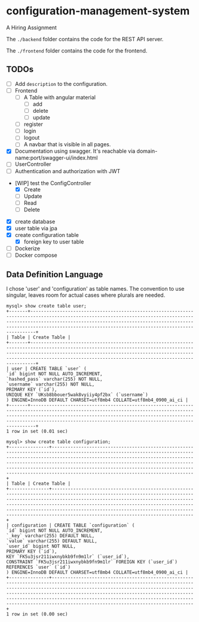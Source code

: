 # configuration-management-system

A Hiring Assignment

The `./backend` folder contains the code for the REST API server.

The `./frontend` folder contains the code for the frontend.

## TODOs

- [ ] Add `description` to the configuration.
- [ ] Frontend
  - [ ] A Table with angular material
    - [ ] add
    - [ ] delete
    - [ ] update
  - [ ] register
  - [ ] login
  - [ ] logout
  - [ ] A navbar that is visible in all pages.
- [x] Documentation using swagger. It's reachable via domain-name:port/swagger-ui/index.html
- [ ] UserController
- [ ] Authentication and authorization with JWT
- [WIP] test the ConfigController
  - [x] Create
  - [ ] Update
  - [ ] Read
  - [ ] Delete
- [x] create database
- [x] user table via jpa
- [x] create configuration table
  - [x] foreign key to user table
- [ ] Dockerize
- [ ] Docker compose

## Data Definition Language

I chose 'user' and 'configuration' as table names. The convention to use singular, leaves room for actual cases where plurals are needed.

```
mysql> show create table user;
+-------+------------------------------------------------------------------------------------------------------------------------------------------------------------------------------------------------------------------------------------------------------------------------------------------+
| Table | Create Table |
+-------+------------------------------------------------------------------------------------------------------------------------------------------------------------------------------------------------------------------------------------------------------------------------------------------+
| user | CREATE TABLE `user` (
`id` bigint NOT NULL AUTO_INCREMENT,
`hashed_pass` varchar(255) NOT NULL,
`username` varchar(255) NOT NULL,
PRIMARY KEY (`id`),
UNIQUE KEY `UKsb8bbouer5wak8vyiiy4pf2bx` (`username`)
) ENGINE=InnoDB DEFAULT CHARSET=utf8mb4 COLLATE=utf8mb4_0900_ai_ci |
+-------+------------------------------------------------------------------------------------------------------------------------------------------------------------------------------------------------------------------------------------------------------------------------------------------+
1 row in set (0.01 sec)

mysql> show create table configuration;
+---------------+-------------------------------------------------------------------------------------------------------------------------------------------------------------------------------------------------------------------------------------------------------------------------------------------------------------------------------------------------------------------------------------------------------------------+
| Table | Create Table |
+---------------+-------------------------------------------------------------------------------------------------------------------------------------------------------------------------------------------------------------------------------------------------------------------------------------------------------------------------------------------------------------------------------------------------------------------+
| configuration | CREATE TABLE `configuration` (
`id` bigint NOT NULL AUTO_INCREMENT,
`_key` varchar(255) DEFAULT NULL,
`value` varchar(255) DEFAULT NULL,
`user_id` bigint NOT NULL,
PRIMARY KEY (`id`),
KEY `FK5u3jsr211iwxnybkb9fn9m1lr` (`user_id`),
CONSTRAINT `FK5u3jsr211iwxnybkb9fn9m1lr` FOREIGN KEY (`user_id`) REFERENCES `user` (`id`)
) ENGINE=InnoDB DEFAULT CHARSET=utf8mb4 COLLATE=utf8mb4_0900_ai_ci |
+---------------+-------------------------------------------------------------------------------------------------------------------------------------------------------------------------------------------------------------------------------------------------------------------------------------------------------------------------------------------------------------------------------------------------------------------+
1 row in set (0.00 sec)
```
